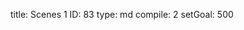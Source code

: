 title:          Scenes 1
ID:             83
type:           md
compile:        2
setGoal:        500



